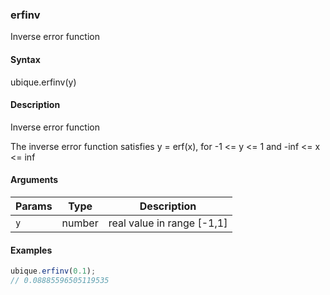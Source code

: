 ### erfinv

Inverse error function


#### Syntax

ubique.erfinv(y)


#### Description

Inverse error function  
  
The inverse error function satisfies y = erf(x), for -1 <= y <= 1 and -inf <= x <= inf  



#### Arguments

|Params|Type|Description
|---------|----|-----------
|`y` | number | real value in range [-1,1]


#### Examples

```js
ubique.erfinv(0.1);
// 0.08885596505119535
```

